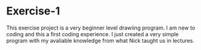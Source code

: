 # Exercise-1

This exercise project is a very beginner level drawiing program. I am new to coding and this a first coding experience. I just created a very simple program with my avaliable knowledge from what Nick taught us in lectures.
